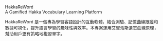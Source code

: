 HakkaReWord  
A Gamified Hakka Vocabulary Learning Platform  

HakkaReWord 是一個專為學習客語設計的互動軟體，結合測驗、記憶曲線跟蹤和數據可視化，提升語言學習的趣味性與效率。本專案運用艾賓浩斯遺忘曲線原理，幫助用戶更有策略地複習單字。  
